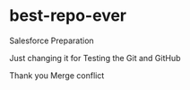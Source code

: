 # best-repo-ever
Salesforce Preparation


Just changing it for Testing the Git and GitHub

Thank you
Merge conflict
